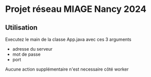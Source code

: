 # Projet réseau MIAGE Nancy 2024

## Utilisation

Executez le main de la classe App.java avec ces 3 arguments

- adresse du serveur
- mot de passe
- port

Aucune action supplémentaire n'est necessaire côté worker
